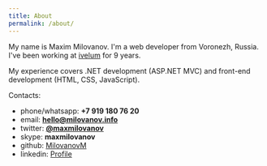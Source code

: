 ```yaml
---
title: About
permalink: /about/
---
```


My name is Maxim Milovanov. I'm a web developer from Voronezh, Russia. I've been working at [ivelum](http://www.ivelum.com/) for 9 years.

My experience covers .NET development (ASP.NET MVC) and front-end development (HTML, CSS, JavaScript).

Contacts:

* phone/whatsapp: **+7 919 180 76 20**
* email: **[hello@milovanov.info](mailto:hello@milovanov.info)**
* twitter: **[@maxmilovanov](https://twitter.com/maxmilovanov)**
* skype: **maxmilovanov**
* github: [MilovanovM](https://github.com/MilovanovM)
* linkedin: [Profile](https://ru.linkedin.com/in/maxim-milovanov-445686117)
